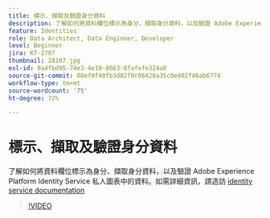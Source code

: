```yaml
---
title: 標示、擷取及驗證身分資料
description: 了解如何將資料欄位標示為身分、擷取身分資料，以及驗證 Adobe Experience Platform Identity Service 私人圖表中的資料。
feature: Identities
role: Data Architect, Data Engineer, Developer
level: Beginner
jira: KT-2707
thumbnail: 28167.jpg
exl-id: 9a4fbd95-74e3-4e10-8663-8fafefe324a8
source-git-commit: 00ef0f40fb3d82f0c06428a35c0e402f46ab6774
workflow-type: tm+mt
source-wordcount: '75'
ht-degree: 72%

---
```


# 標示、擷取及驗證身分資料

了解如何將資料欄位標示為身分、擷取身分資料，以及驗證 Adobe Experience Platform Identity Service 私人圖表中的資料。如需詳細資訊，請造訪 [identity service documentation](https://experienceleague.adobe.com/docs/experience-platform/identity/home.html?lang=zh-Hant)

>[!VIDEO](https://video.tv.adobe.com/v/28167?learn=on)
